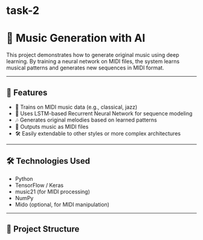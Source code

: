 # task-2
# 🎵 Music Generation with AI

This project demonstrates how to generate original music using deep learning. By training a neural network on MIDI files, the system learns musical patterns and generates new sequences in MIDI format.

---

## 📌 Features

- 🎼 Trains on MIDI music data (e.g., classical, jazz)
- 🧠 Uses LSTM-based Recurrent Neural Network for sequence modeling
- 🎶 Generates original melodies based on learned patterns
- 💾 Outputs music as MIDI files
- 🛠️ Easily extendable to other styles or more complex architectures

---

## 🛠 Technologies Used

- Python
- TensorFlow / Keras
- music21 (for MIDI processing)
- NumPy
- Mido (optional, for MIDI manipulation)

---

## 📁 Project Structure

